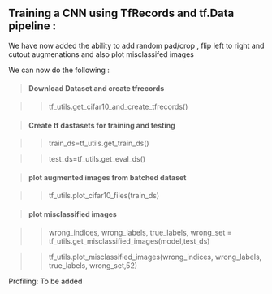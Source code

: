 ## Training a CNN using TfRecords and tf.Data pipeline :

We have now added the ability to add random pad/crop , flip left to right and cutout augmenations and also plot misclassifed images

We can now do the following :

> #### Download Dataset and create tfrecords

>>tf_utils.get_cifar10_and_create_tfrecords()

> #### Create tf dastasets for training and testing 

>>train_ds=tf_utils.get_train_ds()

>>test_ds=tf_utils.get_eval_ds()

> #### plot augmented images from batched dataset


>>tf_utils.plot_cifar10_files(train_ds)

> #### plot misclassified images 

>>wrong_indices, wrong_labels, true_labels, wrong_set = tf_utils.get_misclassified_images(model,test_ds)

>>tf_utils.plot_misclassified_images(wrong_indices, wrong_labels, true_labels, wrong_set,52)

Profiling:
To be added 
